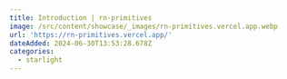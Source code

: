 ```yaml
---
title: Introduction | rn-primitives
image: /src/content/showcase/_images/rn-primitives.vercel.app.webp
url: 'https://rn-primitives.vercel.app/'
dateAdded: 2024-06-30T13:53:28.678Z
categories:
  - starlight
---
```



